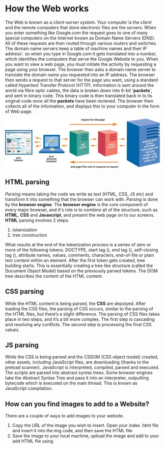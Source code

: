 # How the **Web** works

The Web is known as a *client-server system*. Your computer is the *client* and the remote computers that store electronic files are the *servers*.
When you enter something like Google.com the request goes to one of many special computers on the Internet known as Domain Name Servers (DNS).
All of these requests are then routed through various routers and switches.
The domain name servers keep a table of machine names and their IP address'.
so when you type in Google.com it gets translated into a number, which identifies the computers that serve the Google Website to you.
When you want to view a web page, you must initiate the activity by requesting a page using your browser.
The browser then asks a domain name server to translate the domain name you requested into an IP address.
The browser then sends a request to that server for the page you want, using a standard called Hypertext Transfer Protocol (HTTP).
Information is sent around the world via fibre optic cables, the data is broken down into 6-bit '**packets**', and sent in binary code.
This binary code is then translated back in to its original code once all the **packets** have been recieved.
The browser then collects all of the information, and displays this to your computer in the form of Web page.

![web works](webworks.jpeg)

## **HTML** parsing

*Parsing* means taking the code we write as text (HTML, CSS, JS etc) and transform it into something that the browser can work with.
*Parsing* is done by the **browser engine**.
The **browser engine** is the core component of every major browser, and it's role is to combine all of the structure, such as **HTML**,
**CSS** and **Javascript**, and present the web page on to our screens.
**HTML** parsing involves 2 steps.
1. tokenization
2. tree construction

What results at the end of the tokenization process is a series of zero or more of the following tokens.
DOCTYPE, start tag (<tag>), end tag (</tag>), self-closing tag (<tag/>), attribute names, values, comments, characters, end-of-file or plain text content within an element.
After the first token gets created, tree building starts. This is essentially creating a tree like structure (called the Document Object Model) based on the previously parsed tokens. The DOM tree describes the content of the HTML content.

## **CSS** parsing

While the HTML content is being parsed, the **CSS** are depolyed. 
After loading the CSS files, the parsing of CSS occurs, similar to the parsing of the HTML files, but there’s a slight difference. The parsing of CSS files takes place in two steps, and it’s a bit more complex.
The first step is cascading and resolving any conflicts.
The second step is processing the final CSS values.

## **JS** parsing

While the CSS is being parsed and the CSSOM (CSS object model) created, other assets, including JavaScript files, are downloading (thanks to the preload scanner). JavaScript is interpreted, compiled, parsed and executed. The scripts are parsed into abstract syntax trees. Some browser engines take the Abstract Syntax Tree and pass it into an interpreter, outputting bytecode which is executed on the main thread. This is known as JavaScript compilation.

## How can you find images to add to a Website?

There are a couple of ways to add images to your website.
1. Copy the URL of the image you wish to insert. Open your index. html file and insert it into the img code, and then save the HTML file
2. Save the image to your local machine, upload the image and add to your add HTML file using <img src=""/>

